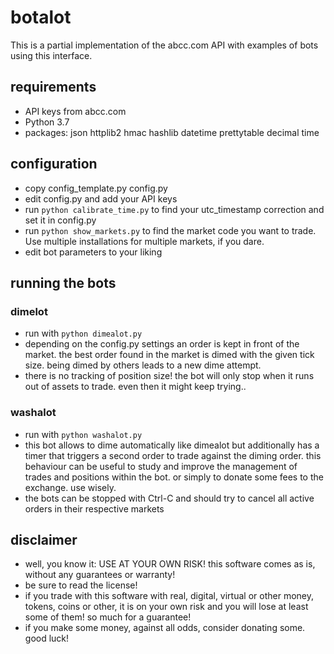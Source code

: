 # botalot

This is a partial implementation of the abcc.com API with examples of bots using this interface.

## requirements
- API keys from abcc.com
- Python 3.7
- packages: json httplib2 hmac hashlib datetime prettytable decimal time

## configuration
- copy config_template.py config.py
- edit config.py and add your API keys
- run `python calibrate_time.py` to find your utc_timestamp correction and set it in config.py
- run `python show_markets.py` to find the market code you want to trade. Use multiple installations for multiple markets, if you dare. 
- edit bot parameters to your liking

## running the bots

### dimelot
- run with `python dimealot.py`
- depending on the config.py settings an order is kept in front of the market. the best order found in the market is dimed with the given tick size. being dimed by others leads to a new dime attempt. 
- there is no tracking of position size! the bot will only stop when it runs out of assets to trade. even then it might keep trying..

### washalot
- run with `python washalot.py`
- this bot allows to dime automatically like dimealot but additionally has a timer that triggers a second order to trade against the diming order. this behaviour can be useful to study and improve the management of trades and positions within the bot. or simply to donate some fees to the exchange. use wisely.
- the bots can be stopped with Ctrl-C and should try to cancel all active orders in their respective markets

## disclaimer
- well, you know it: USE AT YOUR OWN RISK! this software comes as is, without any guarantees or warranty! 
- be sure to read the license!
- if you trade with this software with real, digital, virtual or other money, tokens, coins or other, it is on your own risk and you will lose at least some of them! so much for a guarantee!   
- if you make some money, against all odds, consider donating some. good luck!
 

